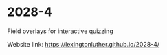 # 2028-4
Field overlays for interactive quizzing

Website link: https://lexingtonluther.github.io/2028-4/

